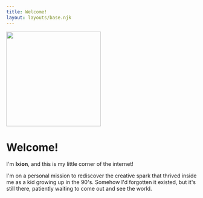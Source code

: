 ```yaml
---
title: Welcome!
layout: layouts/base.njk
---
```


<img src="/img/ixion-portrait.png" width=250px class="float-right border-image">

# Welcome!

I'm **Ixion**, and this is my little corner of the internet!

I'm on a personal mission to rediscover the creative spark that thrived inside me as a kid growing up in the 90's. Somehow I'd forgotten it existed, but it's still there, patiently waiting to come out and see the world.
